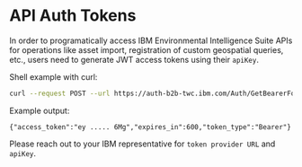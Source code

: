 # API Auth Tokens

In order to programatically access IBM Environmental Intelligence Suite APIs for operations like asset import, registration of custom geospatial queries, etc., users need to generate JWT access tokens using their `apiKey`.

Shell example with curl:

```bash
curl --request POST --url https://auth-b2b-twc.ibm.com/Auth/GetBearerForClient --header 'Content-Type: application/json' --header 'cache-control: no-cache' --data '{"apiKey":"xxxxxxxxxxxxxx", "clientId":"ibm-agro-api"}'
```

Example output:

```{"access_token":"ey ..... 6Mg","expires_in":600,"token_type":"Bearer"}```


Please reach out to your IBM representative for `token provider URL` and `apiKey`.
